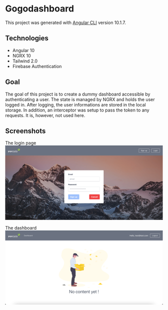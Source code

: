 # Gogodashboard

This project was generated with [Angular CLI](https://github.com/angular/angular-cli) version 10.1.7.

## Technologies

- Angular 10
- NGRX 10
- Tailwind 2.0
- Firebase Authentication

## Goal

The goal of this project is to create a dummy dashboard accessible by authenticating a user. The state is managed by NGRX and holds the user logged in. After logging, the user informations are stored in the local storage. In addition, an interceptor was setup to pass the token to any requests. It is, however, not used here.

## Screenshots

The login page
![Login page](images/login.png)

The dashboard
![Login page](images/dashboard.png)

